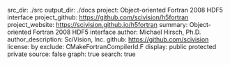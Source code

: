 src_dir: ./src
output_dir: ./docs
project: Object-oriented Fortran 2008 HDF5 interface
project_github: https://github.com/scivision/h5fortran
project_website: https://scivision.github.io/h5fortran
summary: Object-oriented Fortran 2008 HDF5 interface
author: Michael Hirsch, Ph.D.
author_description: SciVision, Inc.
github: https://github.com/scivision
license: by
exclude: CMakeFortranCompilerId.F
display: public
         protected
         private
source: false
graph: true
search: true

